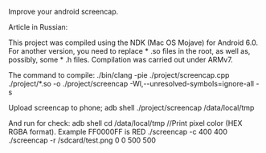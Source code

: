Improve your android screencap.

Article in Russian: 

This project was compiled using the NDK (Mac OS Mojave) for Android 6.0. For another version, you need to replace * .so files in the root, as well as, possibly, some * .h files. Compilation was carried out under ARMv7.

The command to compile:
./bin/clang -pie ./project/screencap.cpp ./project/*.so -o ./project/screencap -Wl,--unresolved-symbols=ignore-all -s

Upload screencap to phone;
adb shell ./project/screencap /data/local/tmp

And run for check:
adb shell
cd /data/local/tmp
//Print pixel color (HEX RGBA format). Example FF0000FF is RED
./screencap -с 400 400
./screencap -r /sdcard/test.png 0 0 500 500
